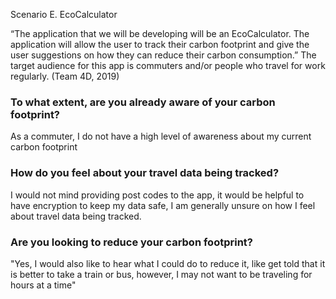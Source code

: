 Scenario E. EcoCalculator

“The application that we will be developing will be an EcoCalculator. The application will allow the user to track their carbon footprint and give the user suggestions on how they can reduce their carbon consumption.” The target audience for this app is commuters and/or people who travel for work regularly.  (Team 4D, 2019)


### To what extent, are you already aware of your carbon footprint?

As a commuter, I do not have a high level of awareness about my current carbon footprint


### How do you feel about your travel data being tracked?

I would not mind providing post codes to the app, it would be helpful to have encryption to keep my data safe, I am generally unsure on how I feel about travel data being tracked.

### Are you looking to reduce your carbon footprint?

"Yes, I would also like to hear what I could do to reduce it, like get told that it is better to take a train or bus, however, I may not want to be traveling for hours at a time"

